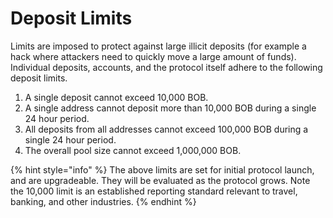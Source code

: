 # Deposit Limits

Limits are imposed to protect against large illicit deposits (for example a hack where attackers need to quickly move a large amount of funds). Individual deposits, accounts, and the protocol itself adhere to the following deposit limits.&#x20;

1. A single deposit cannot exceed 10,000 BOB.
2. A single address cannot deposit more than 10,000 BOB during a single 24 hour period.
3. All deposits from all addresses cannot exceed 100,000 BOB during a single 24 hour period.
4. The overall pool size cannot exceed 1,000,000 BOB.

{% hint style="info" %}
The  above limits are set for initial protocol launch, and are upgradeable. They will be evaluated as the protocol grows. Note the 10,000 limit is an established reporting standard relevant to travel, banking, and other industries.
{% endhint %}
